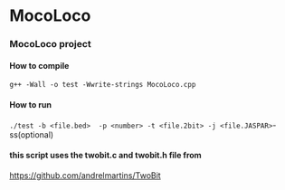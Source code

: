 # MocoLoco

### MocoLoco project

#### How to compile

`g++ -Wall -o test -Wwrite-strings MocoLoco.cpp`

#### How to run 

`./test -b <file.bed>  -p <number> -t <file.2bit> -j <file.JASPAR>`-ss(optional)

#### this script uses the twobit.c and twobit.h file from
https://github.com/andrelmartins/TwoBit 

